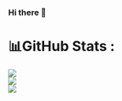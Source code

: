 ### Hi there 👋

# 📊GitHub Stats :
![](https://github-readme-stats.vercel.app/api?username=nishantpjain&theme=flag-india&hide_border=true&include_all_commits=false&count_private=false)<br/>
![](https://github-readme-streak-stats.herokuapp.com/?user=nishantpjain&theme=flag-india&hide_border=true)<br/>
![](https://github-readme-stats.vercel.app/api/top-langs/?username=nishantpjain&theme=flag-india&hide_border=true&include_all_commits=false&count_private=false&layout=compact)

<!--
**nishantpjain/nishantpjain** is a ✨ _special_ ✨ repository because its `README.md` (this file) appears on your GitHub profile.

Here are some ideas to get you started:

- 🔭 I’m currently working on ...
- 🌱 I’m currently learning ...
- 👯 I’m looking to collaborate on ...
- 🤔 I’m looking for help with ...
- 💬 Ask me about ...
- 📫 How to reach me: ...
- 😄 Pronouns: ...
- ⚡ Fun fact: ...
-->
